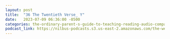 ```yaml
---
layout: post
title:  "36 The Twentieth Verse_ Y"
date:   2023-07-09 06:36:00 -0500
categories: the-ordinary-parent-s-guide-to-teaching-reading-audio-companion-to-lessons-1-26
podcast_link: https://nilbus-podcasts.s3.us-east-2.amazonaws.com/the-well-trained-mind/The%20Ordinary%20Parent's%20Guide%20to%20Teaching%20Reading,%20audio%20companion%20to%20Lessons%201-26/36%20The%20Twentieth%20Verse_%20Y.mp3
---
```

